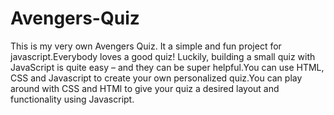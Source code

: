 # Avengers-Quiz
This is my very own Avengers Quiz. It a simple and fun project for javascript.Everybody loves a good quiz! Luckily, building a small quiz with JavaScript is quite easy – and they can be super helpful.You can use HTML, CSS and Javascript to create your own personalized quiz.You can play around with CSS and HTMl to give your quiz a desired layout and functionality using Javascript.
